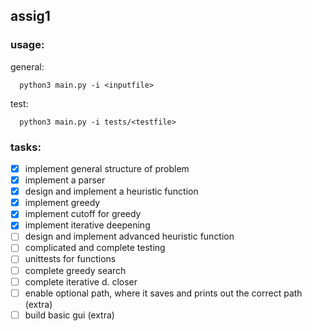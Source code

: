 ## assig1

### usage:
general:
```node
  python3 main.py -i <inputfile>
```
test:
```node
  python3 main.py -i tests/<testfile>
```
### tasks:
- [x] implement general structure of problem
- [x] implement a parser
- [x] design and implement a heuristic function
- [x] implement greedy
- [x] implement cutoff for greedy
- [x] implement iterative deepening
- [ ] design and implement advanced heuristic function
- [ ] complicated and complete testing
- [ ] unittests for functions
- [ ] complete greedy search
- [ ] complete iterative d. closer
- [ ] enable optional path, where it saves and prints out the correct path (extra)
- [ ] build basic gui (extra)
